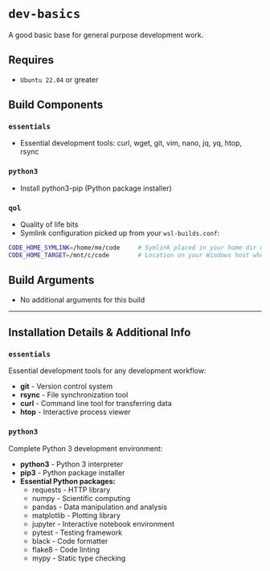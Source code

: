 # `dev-basics`
A good basic base for general purpose development work.

## Requires
* `Ubuntu 22.04` or greater

## Build Components
### `essentials`
* Essential development tools: curl, wget, git, vim, nano, jq, yq, htop, rsync

### `python3`
* Install python3-pip (Python package installer)

### `qol`
* Quality of life bits
* Symlink configuration picked up from your `wsl-builds.conf`:
```bash
CODE_HOME_SYMLINK=/home/me/code     # Symlink placed in your home dir on the WSL instance
CODE_HOME_TARGET=/mnt/c/code        # Location on your Windows host where you store code projects
```

## Build Arguments
* No additional arguments for this build

---

## Installation Details & Additional Info

### `essentials`
Essential development tools for any development workflow:
* **git** - Version control system
* **rsync** - File synchronization tool
* **curl** - Command line tool for transferring data
* **htop** - Interactive process viewer

### `python3`
Complete Python 3 development environment:
* **python3** - Python 3 interpreter
* **pip3** - Python package installer
* **Essential Python packages:**
  * requests - HTTP library
  * numpy - Scientific computing
  * pandas - Data manipulation and analysis
  * matplotlib - Plotting library
  * jupyter - Interactive notebook environment
  * pytest - Testing framework
  * black - Code formatter
  * flake8 - Code linting
  * mypy - Static type checking
